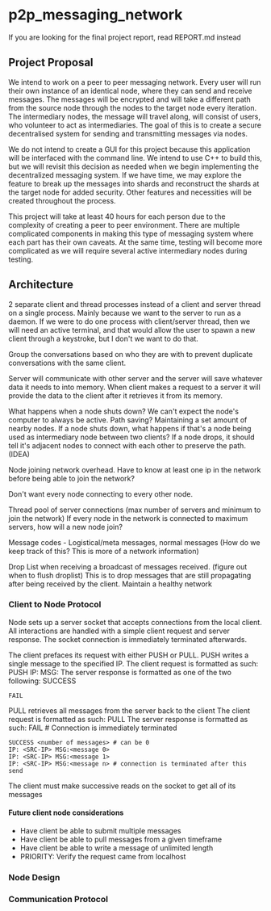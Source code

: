 # p2p_messaging_network

If you are looking for the final project report, read REPORT.md instead
## Project Proposal
We intend to work on a peer to peer messaging network. Every user will run their own
instance of an identical node, where they can send and receive messages. The messages will
be encrypted and will take a different path from the source node through the nodes to the target
node every iteration. The intermediary nodes, the message will travel along, will consist of
users, who volunteer to act as intermediaries. The goal of this is to create a secure
decentralised system for sending and transmitting messages via nodes.

We do not intend to create a GUI for this project because this application will be
interfaced with the command line. We intend to use C++ to build this, but we will revisit this
decision as needed when we begin implementing the decentralized messaging system. If we
have time, we may explore the feature to break up the messages into shards and reconstruct
the shards at the target node for added security. Other features and necessities will be created
throughout the process.

This project will take at least 40 hours for each person due to the complexity of creating
a peer to peer environment. There are multiple complicated components in making this type of
messaging system where each part has their own caveats. At the same time, testing will
become more complicated as we will require several active intermediary nodes during testing.

## Architecture

2 separate client and thread processes instead of a client and server thread on a single process. Mainly because we want to the server to run as a daemon.
If we were to do one process with client/server thread, then we will need an active terminal, and that would allow the user to spawn a new client through a keystroke, but I don't we want to do that.

Group the conversations based on who they are with to prevent duplicate conversations with the same client.

Server will communicate with other server and the server will save whatever data it needs to into memory. When client makes a request to a server it will provide the data to the client after it retrieves it from its memory.

What happens when a node shuts down? We can't expect the node's computer to always be active.
	Path saving? Maintaining a set amount of nearby nodes. If a node shuts down, what happens if that's a node being used as intermediary node between two clients?
	If a node drops, it should tell it's adjacent nodes to connect with each other to preserve the path. (IDEA)

Node joining network overhead.
	Have to know at least one ip in the network before being able to join the network?

Don't want every node connecting to every other node.

Thread pool of server connections (max number of servers and minimum to join the network)
	If every node in the network is connected to maximum servers, how will a new node join?

Message codes - Logistical/meta messages, normal messages (How do we keep track of this? This is more of a network information)

Drop List when receiving a broadcast of messages received. (figure out when to flush droplist) This is to drop messages that are still propagating after being received by the client. Maintain a healthy network

### Client to Node Protocol
Node sets up a server socket that accepts connections from the local client. All interactions are handled with a simple client request and server response. The socket connection is immediately terminated afterwards.

The client prefaces its request with either PUSH or PULL. 
PUSH writes a single message to the specified IP. The client request is formatted as such:
	PUSH IP:<DESTINATION-IP> MSG:<message contents>
The server response is formatted as one of the two following:
	SUCCESS

	FAIL

PULL retrieves all messages from the server back to the client The client request is formatted as such:
	PULL
The server response is formatted as such:
	FAIL # Connection is immediately terminated

	SUCCESS <number of messages> # can be 0
	IP: <SRC-IP> MSG:<message 0>
	IP: <SRC-IP> MSG:<message 1>
	IP: <SRC-IP> MSG:<message n> # connection is terminated after this send
The client must make successive reads on the socket to get all of its messages


#### Future client node considerations
* Have client be able to submit multiple messages
* Have client be able to pull messages from a given timeframe
* Have client be able to write a message of unlimited length
* PRIORITY: Verify the request came from localhost

### Node Design


### Communication Protocol
